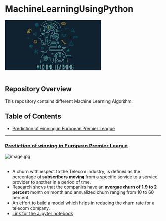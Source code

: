 # MachineLearningUsingPython
![image.jpg](image/ml.jpg)<br><br>

## Repository Overview
This repository contains different Machine Learning Algorithm.

## Table of Contents
- [Prediction of winning in European Premier League](#section1)<br>

___
<a id=section1></a>
### [Prediction of winning in European Premier League](./European_Premier_League-Predictions)
![image.jpg](image/football.jpg)<br><br>
- A churn with respect to the Telecom industry, is defined as the percentage of __subscribers moving__ from a specific service to a service provider to another in a period of time.
- Research shows that the companies have an __avergae churn of 1.9 to 2 percent__ month on month and annualized churn ranging from 10 to 60 percent.
- An effort to build a model which helps in reducing the churn rate for a telecom company.
- [Link for the Jupyter notebook](./EuropeanPremierLeaguePredictions/EuropeanPremierLeague_Predictions.ipynb)
